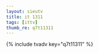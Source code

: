 ```yaml
--- 
layout: sieutv
title: it 1311
tags: [ittv]
thumb_re: q7t11311
---
```

{% include tvadv key="q7t11311" %} 
